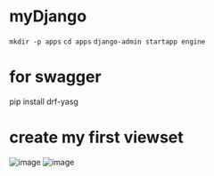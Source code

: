 # myDjango

`mkdir -p apps`
`cd apps`
`django-admin startapp engine`

# for swagger
pip install drf-yasg

# create my first viewset
![image](https://github.com/weilingpan/myDjango/assets/42767268/ac55a175-bda2-46e0-831d-01d80f712ffa)
![image](https://github.com/weilingpan/myDjango/assets/42767268/50b5674e-03d3-4d93-82ca-6db9232e2f62)

